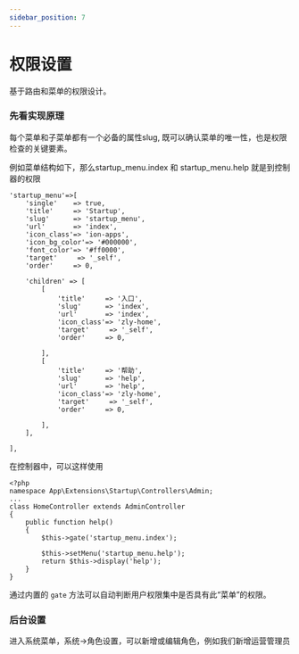 ```yaml
---
sidebar_position: 7
---
```


# 权限设置

基于路由和菜单的权限设计。

### 先看实现原理

每个菜单和子菜单都有一个必备的属性slug, 既可以确认菜单的唯一性，也是权限检查的关键要素。

例如菜单结构如下，那么startup_menu.index 和 startup_menu.help 就是到控制器的权限

```
'startup_menu'=>[
    'single'    => true,
    'title'     => 'Startup',
    'slug'      => 'startup_menu',
    'url'       => 'index',
    'icon_class'=> 'ion-apps',
    'icon_bg_color'=> '#000000',
    'font_color'=> '#ff0000',
    'target'     => '_self',
    'order'     => 0,
    
    'children' => [
        [
            'title'     => '入口',
            'slug'      => 'index',
            'url'       => 'index',
            'icon_class'=> 'zly-home',
            'target'     => '_self',
            'order'     => 0,
            
        ],
        [
            'title'     => '帮助',
            'slug'      => 'help',
            'url'       => 'help',
            'icon_class'=> 'zly-home',
            'target'     => '_self',
            'order'     => 0,
            
        ],
    ],
    
],
```

在控制器中，可以这样使用

```
<?php
namespace App\Extensions\Startup\Controllers\Admin;
...
class HomeController extends AdminController
{    
    public function help()
    {
        $this->gate('startup_menu.index');

        $this->setMenu('startup_menu.help');
        return $this->display('help');
    }
}

```

通过内置的 ```gate``` 方法可以自动判断用户权限集中是否具有此“菜单”的权限。

### 后台设置

进入系统菜单，系统->角色设置，可以新增或编辑角色，例如我们新增运营管理员